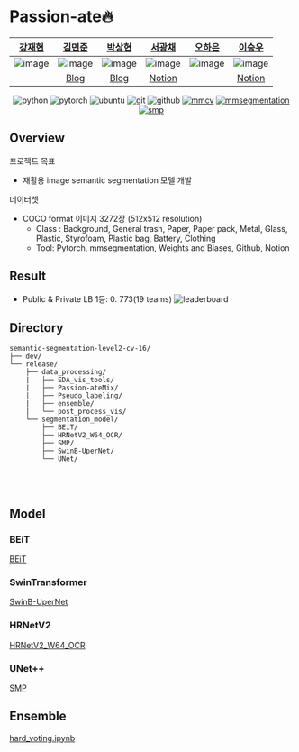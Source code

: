 # Passion-ate🔥
| [강재현](https://github.com/AshHyun) | [김민준](https://github.com/danny0628) | [박상현](https://github.com/hyun06000) | [서광채](https://github.com/Gwang-chae) | [오하은](https://github.com/Haeun-Oh) | [이승우](https://github.com/DaleLeeCoding) |
| :-: | :-: | :-: | :-: | :-: | :-: |
| ![image](https://user-images.githubusercontent.com/65941859/137628452-e2f573fe-0143-46b1-925d-bc58b2317474.png) | ![image](https://user-images.githubusercontent.com/65941859/137628521-10453cac-ca96-4df8-8ca0-b5b0d00930c0.png) | ![image](https://user-images.githubusercontent.com/65941859/137628500-342394c3-3bbe-4905-984b-48fae5fc75d6.png) | ![image](https://user-images.githubusercontent.com/65941859/137628535-9afd4035-8014-475c-899e-77304950c190.png) | ![image](https://user-images.githubusercontent.com/65941859/137628474-e9c4ab46-0a51-4a66-9109-7462d3a7ead1.png) | ![image](https://user-images.githubusercontent.com/65941859/137628443-c032259e-7a7a-4c2d-891a-7db09b42d27b.png) |
|  | [Blog](https://danny0628.tistory.com/) | [Blog](https://davi06000.tistory.com/) |[Notion](https://kcseo25.notion.site/) |  | [Notion](https://leeseungwoo.notion.site/) |

<div align="center">

![python](http://img.shields.io/badge/Python-000000?style=flat-square&logo=Python)
![pytorch](http://img.shields.io/badge/PyTorch-000000?style=flat-square&logo=PyTorch)
![ubuntu](http://img.shields.io/badge/Ubuntu-000000?style=flat-square&logo=Ubuntu)
![git](http://img.shields.io/badge/Git-000000?style=flat-square&logo=Git)
![github](http://img.shields.io/badge/Github-000000?style=flat-square&logo=Github)
[![mmcv](http://img.shields.io/badge/MMCV-000000?style=flat-square)](https://github.com/open-mmlab/mmcv)
[![mmsegmentation](http://img.shields.io/badge/MMSegmentation-000000?style=flat-square)](https://github.com/open-mmlab/mmsegmentation)
[![smp](http://img.shields.io/badge/SMP-000000?style=flat-square)](https://github.com/open-mmlab/mmsegmentation)
</div align="center">


## Overview
프로젝트 목표  
- 재활용 image semantic segmentation 모델 개발  

데이터셋  
- COCO format 이미지 3272장 (512x512 resolution)
  - Class  : Background, General trash, Paper, Paper pack, Metal, Glass, Plastic, Styrofoam, Plastic bag, Battery, Clothing
  - Tool: Pytorch, mmsegmentation, Weights and Biases, Github, Notion

## Result
- Public & Private LB 1등: 0. 773(19 teams)
![leaderboard](https://user-images.githubusercontent.com/65941859/140648164-1d0ae92f-7cb6-4c5b-8045-06650f5a7d25.png)

## Directory
```
semantic-segmentation-level2-cv-16/  
├── dev/  
└── release/  
    ├── data_processing/  
    |   ├── EDA_vis_tools/   
    |   ├── Passion-ateMix/   
    |   ├── Pseudo_labeling/   
    |   ├── ensemble/   
    |   └── post_process_vis/   
    └── segmentation_model/  
        ├── BEiT/  
        ├── HRNetV2_W64_OCR/  
        ├── SMP/  
        ├── SwinB-UperNet/  
        └── UNet/  
```
<br></br>
## Model
### BEiT
[BEiT](./release/segmentation_model/BEiT)
### SwinTransformer
[SwinB-UperNet](./release/segmentation_model/SwinB-UperNet)
### HRNetV2
[HRNetV2_W64_OCR](./release/segmentation_model/HRNetV2_W64_OCR)
### UNet++
[SMP](./release/segmentation_model/SMP)


## Ensemble
[hard_voting.ipynb](./release/data_processing/ensemble)
